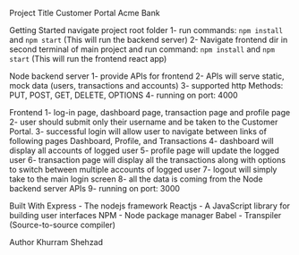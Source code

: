 Project Title
    Customer Portal Acme Bank

Getting Started
    navigate project root folder
    1- run commands: `npm install` and `npm start` (This will run the backend server)
    2- Navigate frontend dir in second terminal of main project and run command: `npm install` and `npm start` (This will run the frontend react app)

Node backend server
    1- provide APIs for frontend
    2- APIs will serve static, mock data (users, transactions and accounts)
    3- supported http Methods: PUT, POST, GET, DELETE, OPTIONS
    4- running on port: 4000

Frontend
    1- log-in page, dashboard page, transaction page and profile page
    2- user should submit only their username and be taken to the Customer Portal.
    3- successful login will allow user to navigate between links of following pages Dashboard, Profile, and Transactions
    4- dashboard will display all accounts of logged user
    5- profile page will update the logged user
    6- transaction page will display all the transactions along with options to switch between multiple accounts of logged user
    7- logout will simply take to the main login screen
    8- all the data is coming from the Node backend server APIs
    9- running on port: 3000

Built With
    Express - The nodejs framework
    Reactjs - A JavaScript library for building user interfaces
    NPM - Node package manager
    Babel - Transpiler (Source-to-source compiler)

Author
    Khurram Shehzad